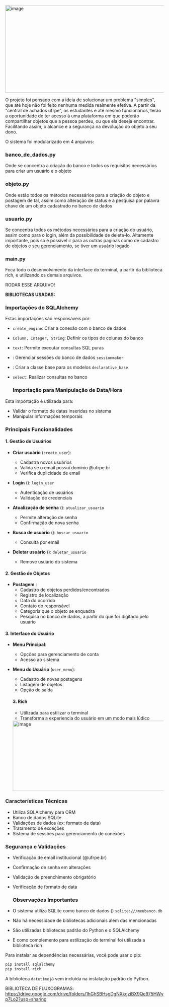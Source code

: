<img width="597" height="278" alt="image" src="https://github.com/user-attachments/assets/73e5bb8d-95ed-4347-8ac5-108ca0c03baf" />



O projeto foi pensado com a ideia de solucionar um problema "simples", que até hoje não foi feito nenhuma medida realmente efetiva. A partir da "central de achados ufrpe", os estudantes e até mesmo funcionários, terão a oportunidade de ter acesso à uma plataforma em que poderão compartilhar objetos que a pessoa perdeu, ou que ela deseja encontrar. Facilitando assim, o alcance e a segurança na devolução do objeto a seu dono.

O sistema foi modularizado em 4 arquivos:
### banco_de_dados.py
Onde se concentra a criação do banco e todos os requisitos necessários para criar um usuário e o objeto
### objeto.py
Onde estão todos os métodos necessários para a criação do objeto e postagem de tal, assim como alteração de status e a pesquisa por palavra chave de um objeto cadastrado no banco de dados
### usuario.py
Se concentra todos os métodos necessários para a criação do usuário, assim como para o login, além da possibilidade de deleta-lo. Altamente importante, pois só é possível ir para as outras paginas como de cadastro de objetos e seu gerenciamento, se tiver um usuário logado
### main.py
Foca todo o desenvolvimento da interface do terminal, a partir da biblioteca rich, e utilizando os demais arquivos. 

RODAR ESSE ARQUIVO!



**BIBLIOTECAS USADAS:** 
### Importações do SQLAlchemy
Estas importações são responsáveis por:
- `create_engine`: Criar a conexão com o banco de dados
- `Column, Integer, String`: Definir os tipos de colunas do banco
- `text`: Permite executar consultas SQL puras
- : Gerenciar sessões do banco de dados `sessionmaker`
- : Criar a classe base para os modelos `declarative_base`
- `select`: Realizar consultas no banco

  ### Importação para Manipulação de Data/Hora
Esta importação é utilizada para:
- Validar o formato de datas inseridas no sistema
- Manipular informações temporais





### Principais Funcionalidades
#### 1. Gestão de Usuários
- **Criar usuário** (`create_user`):
    - Cadastra novos usuários
    - Valida se o email possui domínio @ufrpe.br
    - Verifica duplicidade de email

- **Login** (): `login_user`
    - Autenticação de usuários
    - Validação de credenciais

- **Atualização de senha** (): `atualizar_usuario`
    - Permite alteração de senha
    - Confirmação de nova senha

- **Busca de usuário** (): `buscar_usuario`
    - Consulta por email

- **Deletar usuário** (): `deletar_usuario`
    - Remove usuário do sistema

#### 2. Gestão de Objetos
- **Postagem** :
    - Cadastro de objetos perdidos/encontrados
    - Registro de localização
    - Data do ocorrido
    - Contato do responsável
    - Categoria que o objeto se enquadra
    - Pesquisa no banco de dados, a partir do que for digitado pelo usuario

#### 3. Interface do Usuário
- **Menu Principal**:
    - Opções para gerenciamento de conta
    - Acesso ao sistema

- **Menu do Usuário** (`user_menu`):
    - Cadastro de novas postagens
    - Listagem de objetos
    - Opção de saída
  #### 3. Rich
    - Utilizada para estilizar o terminal
    -  Transforma a experiencia do usuário em um modo mais lúdico
 
  <img width="913" height="223" alt="image" src="https://github.com/user-attachments/assets/72623925-5c78-4fb4-9c19-e7c1ccd72e5b" />


### Características Técnicas
- Utiliza SQLAlchemy para ORM
- Banco de dados SQLite
- Validações de dados (ex: formato de data)
- Tratamento de exceções
- Sistema de sessões para gerenciamento de conexões

### Segurança e Validações
- Verificação de email institucional (@ufrpe.br)
- Confirmação de senha em alterações
- Validação de preenchimento obrigatório
- Verificação de formato de data


  ### Observações Importantes
- O sistema utiliza SQLite como banco de dados () `sqlite:///meubanco.db`
- Não há necessidade de bibliotecas adicionais além das mencionadas
- São utilizadas bibliotecas padrão do Python e o SQLAlchemy
- E como complemento para estilização do terminal foi utilizada a biblioteca rich

Para instalar as dependências necessárias, você pode usar o pip:
``` bash
pip install sqlalchemy
pip install rich
```
A biblioteca `datetime` já vem incluída na instalação padrão do Python.
      

  BIBLIOTECA DE FLUXOGRAMAS:
  https://drive.google.com/drive/folders/1hGhSBHsgDgNXkgziBX9Qe975HWyp7Lo2?usp=sharing

